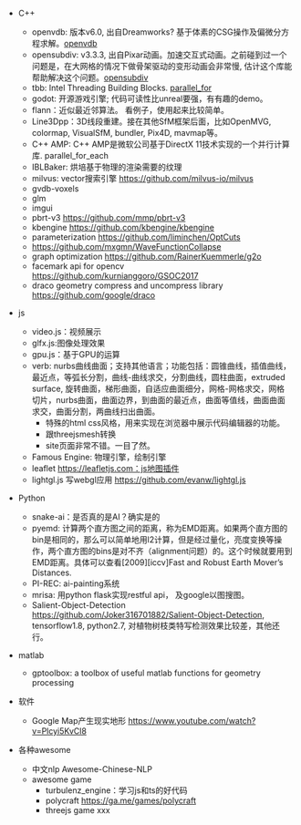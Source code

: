- C++
  - openvdb: 版本v6.0, 出自Dreamworks? 基于体素的CSG操作及偏微分方程求解。[openvdb](https://www.openvdb.org/documentation/)
  - opensubdiv: v3.3.3, 出自Pixar动画。加速交互式动画。之前碰到过一个问题是，在大网格的情况下做骨架驱动的变形动画会非常慢, 估计这个库能帮助解决这个问题。[opensubdiv]( http://graphics.pixar.com/opensubdiv/docs/intro.html)
  - tbb: Intel Threading Building Blocks. [parallel_for](https://software.intel.com/en-us/node/505530)
  - godot: 开源游戏引擎; 代码可读性比unreal要强，有有趣的demo。
  - flann：近似最近邻算法。 看例子，使用起来比较简单。
  - Line3Dpp：3D线段重建。接在其他SfM框架后面，比如OpenMVG, colormap, VisualSfM, bundler, Pix4D, mavmap等。
  - C++ AMP: C++ AMP是微软公司基于DirectX 11技术实现的一个并行计算库. parallel_for_each
  - IBLBaker: 烘培基于物理的渲染需要的纹理
  - milvus: vector搜索引擎 https://github.com/milvus-io/milvus
  - gvdb-voxels
  - glm
  - imgui
  - pbrt-v3 https://github.com/mmp/pbrt-v3
  - kbengine https://github.com/kbengine/kbengine
  - parameterization https://github.com/liminchen/OptCuts
  - https://github.com/mxgmn/WaveFunctionCollapse
  - graph optimization https://github.com/RainerKuemmerle/g2o
  - facemark api for opencv https://github.com/kurnianggoro/GSOC2017
  - draco geometry compress and uncompress library https://github.com/google/draco
- js
  - video.js：视频展示
  - glfx.js:图像处理效果
  - gpu.js：基于GPU的运算
  - verb: nurbs曲线曲面；支持其他语言；功能包括：圆锥曲线，插值曲线，最近点，等弧长分割，曲线-曲线求交，分割曲线，圆柱曲面，extruded surface, 旋转曲面，梯形曲面，自适应曲面细分，网格-网格求交，网格切片，nurbs曲面，曲面边界，到曲面的最近点，曲面等值线，曲面曲面求交，曲面分割，两曲线扫出曲面。
    - 特殊的html css风格，用来实现在浏览器中展示代码编辑器的功能。
    - 跟threejsmesh转换
    - site页面非常不错。一目了然。
  - Famous Engine: 物理引擎，绘制引擎
  - leaflet https://leafletjs.com：js地图插件
  - lightgl.js 写webgl应用 https://github.com/evanw/lightgl.js
  
- Python
  - snake-ai：是否真的是AI？确实是的
  - pyemd: 计算两个直方图之间的距离，称为EMD距离。如果两个直方图的bin是相同的，那么可以简单地用l2计算，但是经过量化，亮度变换等操作，两个直方图的bins是对不齐（alignment问题）的。这个时候就要用到EMD距离。具体可以查看[2009][iccv]Fast and Robust Earth Mover’s Distances.
  - PI-REC: ai-painting系统
  - mrisa: 用python flask实现restful api， 及google以图搜图。
  - Salient-Object-Detection https://github.com/Joker316701882/Salient-Object-Detection, tensorflow1.8, python2.7, 对植物树枝类特写检测效果比较差，其他还行。
  
- matlab
  - gptoolbox: a toolbox of useful matlab functions for geometry processing

- 软件
  - Google Map产生现实地形 https://www.youtube.com/watch?v=Plcyi5KvCl8 

- 各种awesome
  - 中文nlp Awesome-Chinese-NLP
  - awesome game
    - turbulenz_engine：学习js和ts的好代码
    - polycraft https://ga.me/games/polycraft
    - threejs game xxx
